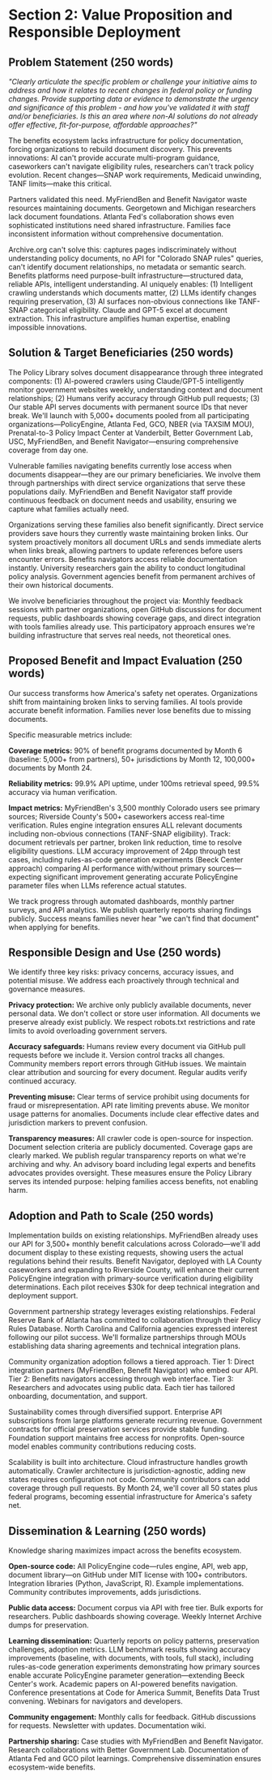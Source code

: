 # Section 2: Value Proposition and Responsible Deployment

## Problem Statement (250 words)
*"Clearly articulate the specific problem or challenge your initiative aims to address and how it relates to recent changes in federal policy or funding changes. Provide supporting data or evidence to demonstrate the urgency and significance of this problem - and how you've validated it with staff and/or beneficiaries. Is this an area where non-AI solutions do not already offer effective, fit-for-purpose, affordable approaches?"*

The benefits ecosystem lacks infrastructure for policy documentation, forcing organizations to rebuild document discovery. This prevents innovations: AI can't provide accurate multi-program guidance, caseworkers can't navigate eligibility rules, researchers can't track policy evolution. Recent changes—SNAP work requirements, Medicaid unwinding, TANF limits—make this critical.

Partners validated this need. MyFriendBen and Benefit Navigator waste resources maintaining documents. Georgetown and Michigan researchers lack document foundations. Atlanta Fed's collaboration shows even sophisticated institutions need shared infrastructure. Families face inconsistent information without comprehensive documentation.

Archive.org can't solve this: captures pages indiscriminately without understanding policy documents, no API for "Colorado SNAP rules" queries, can't identify document relationships, no metadata or semantic search. Benefits platforms need purpose-built infrastructure—structured data, reliable APIs, intelligent understanding. AI uniquely enables: (1) Intelligent crawling understands which documents matter, (2) LLMs identify changes requiring preservation, (3) AI surfaces non-obvious connections like TANF-SNAP categorical eligibility. Claude and GPT-5 excel at document extraction. This infrastructure amplifies human expertise, enabling impossible innovations.

## Solution & Target Beneficiaries (250 words)

The Policy Library solves document disappearance through three integrated components: (1) AI-powered crawlers using Claude/GPT-5 intelligently monitor government websites weekly, understanding context and document relationships; (2) Humans verify accuracy through GitHub pull requests; (3) Our stable API serves documents with permanent source IDs that never break. We'll launch with 5,000+ documents pooled from all participating organizations—PolicyEngine, Atlanta Fed, GCO, NBER (via TAXSIM MOU), Prenatal-to-3 Policy Impact Center at Vanderbilt, Better Government Lab, USC, MyFriendBen, and Benefit Navigator—ensuring comprehensive coverage from day one.

Vulnerable families navigating benefits currently lose access when documents disappear—they are our primary beneficiaries. We involve them through partnerships with direct service organizations that serve these populations daily. MyFriendBen and Benefit Navigator staff provide continuous feedback on document needs and usability, ensuring we capture what families actually need.

Organizations serving these families also benefit significantly. Direct service providers save hours they currently waste maintaining broken links. Our system proactively monitors all document URLs and sends immediate alerts when links break, allowing partners to update references before users encounter errors. Benefits navigators access reliable documentation instantly. University researchers gain the ability to conduct longitudinal policy analysis. Government agencies benefit from permanent archives of their own historical documents.

We involve beneficiaries throughout the project via: Monthly feedback sessions with partner organizations, open GitHub discussions for document requests, public dashboards showing coverage gaps, and direct integration with tools families already use. This participatory approach ensures we're building infrastructure that serves real needs, not theoretical ones.

## Proposed Benefit and Impact Evaluation (250 words)

Our success transforms how America's safety net operates. Organizations shift from maintaining broken links to serving families. AI tools provide accurate benefit information. Families never lose benefits due to missing documents.

Specific measurable metrics include:

**Coverage metrics:** 90% of benefit programs documented by Month 6 (baseline: 5,000+ from partners), 50+ jurisdictions by Month 12, 100,000+ documents by Month 24.

**Reliability metrics:** 99.9% API uptime, under 100ms retrieval speed, 99.5% accuracy via human verification.

**Impact metrics:** MyFriendBen's 3,500 monthly Colorado users see primary sources; Riverside County's 500+ caseworkers access real-time verification. Rules engine integration ensures ALL relevant documents including non-obvious connections (TANF-SNAP eligibility). Track: document retrievals per partner, broken link reduction, time to resolve eligibility questions. LLM accuracy improvement of 24pp through test cases, including rules-as-code generation experiments (Beeck Center approach) comparing AI performance with/without primary sources—expecting significant improvement generating accurate PolicyEngine parameter files when LLMs reference actual statutes.

We track progress through automated dashboards, monthly partner surveys, and API analytics. We publish quarterly reports sharing findings publicly. Success means families never hear "we can't find that document" when applying for benefits.

## Responsible Design and Use (250 words)

We identify three key risks: privacy concerns, accuracy issues, and potential misuse. We address each proactively through technical and governance measures.

**Privacy protection:** We archive only publicly available documents, never personal data. We don't collect or store user information. All documents we preserve already exist publicly. We respect robots.txt restrictions and rate limits to avoid overloading government servers.

**Accuracy safeguards:** Humans review every document via GitHub pull requests before we include it. Version control tracks all changes. Community members report errors through GitHub issues. We maintain clear attribution and sourcing for every document. Regular audits verify continued accuracy.

**Preventing misuse:** Clear terms of service prohibit using documents for fraud or misrepresentation. API rate limiting prevents abuse. We monitor usage patterns for anomalies. Documents include clear effective dates and jurisdiction markers to prevent confusion.

**Transparency measures:** All crawler code is open-source for inspection. Document selection criteria are publicly documented. Coverage gaps are clearly marked. We publish regular transparency reports on what we're archiving and why. An advisory board including legal experts and benefits advocates provides oversight. These measures ensure the Policy Library serves its intended purpose: helping families access benefits, not enabling harm.

## Adoption and Path to Scale (250 words)

Implementation builds on existing relationships. MyFriendBen already uses our API for 3,500+ monthly benefit calculations across Colorado—we'll add document display to these existing requests, showing users the actual regulations behind their results. Benefit Navigator, deployed with LA County caseworkers and expanding to Riverside County, will enhance their current PolicyEngine integration with primary-source verification during eligibility determinations. Each pilot receives $30k for deep technical integration and deployment support.

Government partnership strategy leverages existing relationships. Federal Reserve Bank of Atlanta has committed to collaboration through their Policy Rules Database. North Carolina and California agencies expressed interest following our pilot success. We'll formalize partnerships through MOUs establishing data sharing agreements and technical integration plans.

Community organization adoption follows a tiered approach. Tier 1: Direct integration partners (MyFriendBen, Benefit Navigator) who embed our API. Tier 2: Benefits navigators accessing through web interface. Tier 3: Researchers and advocates using public data. Each tier has tailored onboarding, documentation, and support.

Sustainability comes through diversified support. Enterprise API subscriptions from large platforms generate recurring revenue. Government contracts for official preservation services provide stable funding. Foundation support maintains free access for nonprofits. Open-source model enables community contributions reducing costs.

Scalability is built into architecture. Cloud infrastructure handles growth automatically. Crawler architecture is jurisdiction-agnostic, adding new states requires configuration not code. Community contributors can add coverage through pull requests. By Month 24, we'll cover all 50 states plus federal programs, becoming essential infrastructure for America's safety net.

## Dissemination & Learning (250 words)

Knowledge sharing maximizes impact across the benefits ecosystem.

**Open-source code:** All PolicyEngine code—rules engine, API, web app, document library—on GitHub under MIT license with 100+ contributors. Integration libraries (Python, JavaScript, R). Example implementations. Community contributes improvements, adds jurisdictions.

**Public data access:** Document corpus via API with free tier. Bulk exports for researchers. Public dashboards showing coverage. Weekly Internet Archive dumps for preservation.

**Learning dissemination:** Quarterly reports on policy patterns, preservation challenges, adoption metrics. LLM benchmark results showing accuracy improvements (baseline, with documents, with tools, full stack), including rules-as-code generation experiments demonstrating how primary sources enable accurate PolicyEngine parameter generation—extending Beeck Center's work. Academic papers on AI-powered benefits navigation. Conference presentations at Code for America Summit, Benefits Data Trust convening. Webinars for navigators and developers.

**Community engagement:** Monthly calls for feedback. GitHub discussions for requests. Newsletter with updates. Documentation wiki.

**Partnership sharing:** Case studies with MyFriendBen and Benefit Navigator. Research collaborations with Better Government Lab. Documentation of Atlanta Fed and GCO pilot learnings. Comprehensive dissemination ensures ecosystem-wide benefits.